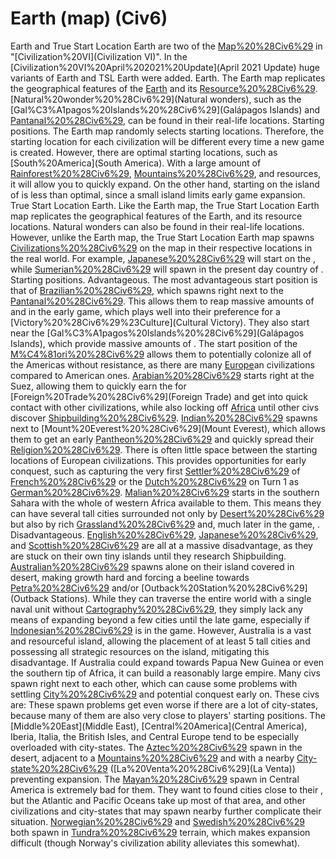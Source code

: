 # Earth (map) (Civ6)

Earth and True Start Location Earth are two of the [Map%20%28Civ6%29](maps) in "[Civilization%20VI](Civilization VI)". In the [Civilization%20VI%20April%202021%20Update](April 2021 Update) huge variants of Earth and TSL Earth were added.
Earth.
The Earth map replicates the geographical features of the [Earth](Earth) and its [Resource%20%28Civ6%29](resources). [Natural%20wonder%20%28Civ6%29](Natural wonders), such as the [Gal%C3%A1pagos%20Islands%20%28Civ6%29](Galápagos Islands) and [Pantanal%20%28Civ6%29](Pantanal), can be found in their real-life locations.
Starting positions.
The Earth map randomly selects starting locations. Therefore, the starting location for each civilization will be different every time a new game is created. However, there are optimal starting locations, such as [South%20America](South America). With a large amount of [Rainforest%20%28Civ6%29](rainforests), [Mountains%20%28Civ6%29](mountains), and resources, it will allow you to quickly expand. On the other hand, starting on the island of is less than optimal, since a small island limits early game expansion.
True Start Location Earth.
Like the Earth map, the True Start Location Earth map replicates the geographical features of the Earth, and its resource locations. Natural wonders can also be found in their real-life locations. However, unlike the Earth map, the True Start Location Earth map spawns [Civilizations%20%28Civ6%29](civilizations) on the map in their respective locations in the real world. For example, [Japanese%20%28Civ6%29](Japan) will start on the , while [Sumerian%20%28Civ6%29](Sumeria) will spawn in the present day country of .
Starting positions.
Advantageous.
The most advantageous start position is that of [Brazilian%20%28Civ6%29](Brazil), which spawns right next to the [Pantanal%20%28Civ6%29](Pantanal). This allows them to reap massive amounts of and in the early game, which plays well into their preference for a [Victory%20%28Civ6%29%23Culture](Cultural Victory). They also start near the [Gal%C3%A1pagos%20Islands%20%28Civ6%29](Galápagos Islands), which provide massive amounts of .
The start position of the [M%C4%81ori%20%28Civ6%29](Māori) allows them to potentially colonize all of the Americas without resistance, as there are many [Europe](Europe)an civilizations compared to American ones.
[Arabian%20%28Civ6%29](Arabia) starts right at the Suez, allowing them to quickly earn the for [Foreign%20Trade%20%28Civ6%29](Foreign Trade) and get into quick contact with other civilizations, while also locking off [Africa](Africa) until other civs discover [Shipbuilding%20%28Civ6%29](Shipbuilding).
[Indian%20%28Civ6%29](India) spawns next to [Mount%20Everest%20%28Civ6%29](Mount Everest), which allows them to get an early [Pantheon%20%28Civ6%29](Pantheon) and quickly spread their [Religion%20%28Civ6%29](religion).
There is often little space between the starting locations of European civilizations. This provides opportunities for early conquest, such as capturing the very first [Settler%20%28Civ6%29](Settler) of [French%20%28Civ6%29](France) or the [Dutch%20%28Civ6%29](Netherlands) on Turn 1 as [German%20%28Civ6%29](Germany).
[Malian%20%28Civ6%29](Mali) starts in the southern Sahara with the whole of western Africa available to them. This means they can have several tall cities surrounded not only by [Desert%20%28Civ6%29](desert) but also by rich [Grassland%20%28Civ6%29](grassland) and, much later in the game, .
Disadvantageous.
[English%20%28Civ6%29](England), [Japanese%20%28Civ6%29](Japan), and [Scottish%20%28Civ6%29](Scotland) are all at a massive disadvantage, as they are stuck on their own tiny islands until they research Shipbuilding.
[Australian%20%28Civ6%29](Australia) spawns alone on their island covered in desert, making growth hard and forcing a beeline towards [Petra%20%28Civ6%29](Petra) and/or [Outback%20Station%20%28Civ6%29](Outback Stations). While they can traverse the entire world with a single naval unit without [Cartography%20%28Civ6%29](Cartography), they simply lack any means of expanding beyond a few cities until the late game, especially if [Indonesian%20%28Civ6%29](Indonesia) is in the game. However, Australia is a vast and resourceful island, allowing the placement of at least 5 tall cities and possessing all strategic resources on the island, mitigating this disadvantage. If Australia could expand towards Papua New Guinea or even the southern tip of Africa, it can build a reasonably large empire.
Many civs spawn right next to each other, which can cause some problems with settling [City%20%28Civ6%29](cities) and potential conquest early on. These civs are:
These spawn problems get even worse if there are a lot of city-states, because many of them are also very close to players' starting positions. The [Middle%20East](Middle East), [Central%20America](Central America), Iberia, Italia, the British Isles, and Central Europe tend to be especially overloaded with city-states.
The [Aztec%20%28Civ6%29](Aztecs) spawn in the desert, adjacent to a [Mountains%20%28Civ6%29](Mountain) and with a nearby [City-state%20%28Civ6%29](city-state) ([La%20Venta%20%28Civ6%29](La Venta)) preventing expansion.
The [Mayan%20%28Civ6%29](Maya) spawn in Central America is extremely bad for them. They want to found cities close to their , but the Atlantic and Pacific Oceans take up most of that area, and other civilizations and city-states that may spawn nearby further complicate their situation.
[Norwegian%20%28Civ6%29](Norway) and [Swedish%20%28Civ6%29](Sweden) both spawn in [Tundra%20%28Civ6%29](Tundra) terrain, which makes expansion difficult (though Norway's civilization ability alleviates this somewhat).